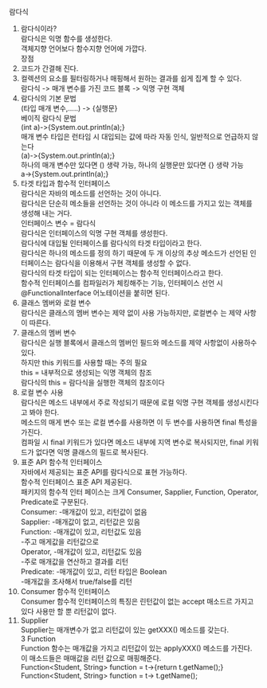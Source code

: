 람다식   
1.	람다식이라?  
람다식은 익명 함수를 생성한다.   
객체지향 언어보다 함수지향 언어에 가깝다.  
장점  
1.	코드가 간결해 진다.  
2.	컬렉션의 요소를 필터링하거나 매핑해서 원하는 결과를 쉽게  집계 할 수 있다.  
람다식 -> 매개 변수를 가진 코드 블록 -> 익명 구현 객체  
2.	람다식의 기본 문법  
(타입 매개 변수,…..) -> {실행문}  
베이직 람다식 문법  
(int a)->{System.out.println(a);}  
매개 변수 타입은 런타임 시 대입되는 값에 따라 자동 인식, 일반적으로 언급하지 않는다  
(a)->{System.out.println(a);}  
하나의 매개 변수만 있다면 () 생략 가능, 하나의 실행문만 있다면 {} 생략 가능  
a->{System.out.println(a);}  
3.	타겟 타입과 함수적 인터페이스  
람다식은 자바의 메소드를 선언하는 것이 아니다.  
람다식은 단순히 메소들을 선언하는 것이 아니라 이 메소드를 가지고 있는 객체를 생성해 내는 거다.  
인터페이스 변수 = 람다식  
람다식은 인터페이스의 익명 구현 객체를 생성한다.  
람다식에 대입될 인터페이스를 람다식의 타겟 타입이라고 한다.  
람다식은 하나의 메소드를 정의 하기 때문에 두 개 이상의 추상 메소드가 선언된 인터페이스는 람다식을 이용해서 구현 객체를 생성할 수 없다.  
람다식의 타겟 타입이 되는 인터페이스는 함수적 인터페이스라고 한다.  
함수적 인터페이스를 컴파일러가 체킹해주는 기능, 인터페이스 선언 시  
@FunctionalInterface 어노테이션을 붙히면 된다.  
4.	클래스 멤버와 로컬 변수  
람다식은 클래스의 멤버 변수는 제약 없이 사용 가능하지만, 로컬변수 는 제약 사항이 따른다.  
1.	클래스의 멤버 변수  
람다식은 실행 블록에서 클래스의 멤버인 필드와 메소드를 제약 사항없이 사용하수 있다.  
하지만 this 키워드를 사용할 때는 주의 필요  
this = 내부적으로 생성되는 익명 객체의 참조  
람다식의 this = 람다식을 실행한 객체의 참조이다  
2.	로컬 변수 사용  
람다식은 메소드 내부에서 주로 작성되기 때문에 로컬  익명 구현 객체를 생성시킨다고 봐야 한다.  
메소드의 매게 변수 또는 로컬 변수를 사용하면 이 두 변수를 사용하면 final 특성을 가진다.  
컴파일 시 final 키워드가 있다면 메소드 내부에 지역 변수로 복사되지만, final 키워드가 없다면 익명 클래스의 필드로 복사된다.  
5. 표준 API 함수적 인터페이스  
자바에서 제공되는 표준 API를 람다식으로 표현 가능하다.  
함수적 인터페이스 표준 API 제공된다.  
패키지의 함수적 인터 페이스는 크게 Consumer, Sapplier, Function, Operator, Predicate로 구분된다.  
Consumer:	-매개값이 있고, 리턴값이 없음  
Sapplier:    	-매개값이 없고, 리턴값은 있음  
Function:   	-매개값이 있고, 리턴값도 있음   
-주고 매게값을 리턴값으로  
Operator, 	-매개값이 있고, 리턴값도 있음  
		-주로 매개값을 연산하고 결과를 리턴  
Predicate:	-매개값이 있고, 리턴 타입은 Boolean  
		-매개값을 조사해서 true/false를 리턴  
1. Consumer 함수적 인터페이스   
Consumer 함수적 인터페이스의 특징은 린턴값이 없는 accept 매소드르 가지고 있다 사용만 할 뿐 리턴값이 없다.  
2. Supplier   
Supplier는 매개변수가 없고 리턴값이 있는 getXXX() 메소드를 갖는다.  
3 Function  
Function 함수는 매개값을 가지고 리턴값이 있는 applyXXX() 메소드를 가진다. 이 매소드들은 매매값을 리턴 값으로 매핑해준다.  
Function<Student, String> function = t->{return t.getName();}  
Function<Student, String> function = t-> t.getName();  

